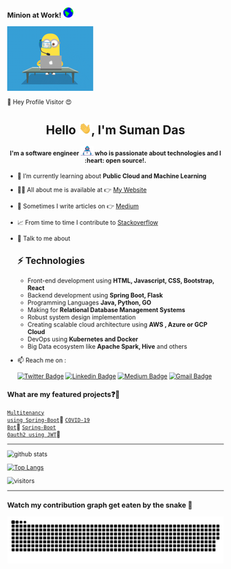 ### Minion at Work!&nbsp;<img src="https://github.com/sumanentc/sumanentc/blob/master/assets/Earth.gif" width="24px">

<img src="https://github.com/sumanentc/sumanentc/blob/master/assets/minion.gif" width="200px">

:rainbow: Hey Profile Visitor 😍

<h1 align="center">Hello <img src="https://github.com/sumanentc/sumanentc/blob/master/assets/Hi.gif" width="29px">, I'm Suman Das</h1>
<h4 align="center">I'm a software engineer <img src="https://github.com/sumanentc/sumanentc/blob/master/assets/Developer.gif" width="30px">‍ who is passionate about technologies and I :heart: open source!.</h4>

- 📖 I’m currently learning about **Public Cloud and Machine Learning**
- 👨‍💻 All about me is available at 👉 [My Website](https://sumanentc.github.io/)
- 📝 Sometimes I write articles on 👉 [Medium](https://dassum.medium.com/)
- 📈 From time to time I contribute to [Stackoverflow](https://stackoverflow.com/users/6805190/dassum?tab=profile)
- 💬 Talk to me about
  ## ⚡ Technologies
    - Front-end development using **HTML, Javascript, CSS, Bootstrap, React**
    - Backend development using **Spring Boot, Flask**
    - Programming Languages **Java, Python, GO**
    - Making for **Relational Database Management Systems**
    - Robust system design implementation
    - Creating scalable cloud architecture using **AWS , Azure or GCP Cloud**
    - DevOps using **Kubernetes and Docker**
    - Big Data ecosystem like **Apache Spark, Hive** and others

- 📫 Reach me on :

  [![Twitter Badge](https://img.shields.io/badge/-@techie_das-1ca0f1?style=flat-square&labelColor=1ca0f1&logo=twitter&logoColor=white&link=https://twitter.com/techie_das)](https://twitter.com/techie_das)
  [![Linkedin Badge](https://img.shields.io/badge/-dassum-blue?style=flat-square&logo=Linkedin&logoColor=white&link=https://www.linkedin.com/in/dassum/)](https://www.linkedin.com/in/dassum/)
  [![Medium Badge](https://img.shields.io/badge/-@SumanDas-03a57a?style=flat-square&labelColor=000000&logo=Medium&link=https://dassum.medium.com/)](https://medium.com/@dassum)
  [![Gmail Badge](https://img.shields.io/badge/-sumanentc@gmail.com-c14438?style=flat-square&logo=Gmail&logoColor=white&link=mailto:sumanentc@gmail.com)](mailto:sumanentc@gmail.com)

### What are my featured projects:question::rocket:

<code>[Multitenancy using Spring-Boot](https://github.com/sumanentc/multitenant)</code>:office:
<code>[COVID-19 Bot](https://github.com/sumanentc/COVID-19-bot)</code>:robot:
<code>[Spring-Boot Oauth2 using JWT](https://github.com/sumanentc/springboot-oauth-jwt)</code>:guard:

--------------------------------------------------------------------------------------------------------------------------------------------------------------------

![github stats](https://github-readme-stats.vercel.app/api?username=sumanentc&show_icons=true&include_all_commits=true&count_private=true&theme=algolia&layout=compact)

[![Top Langs](https://github-readme-stats.vercel.app/api/top-langs/?username=sumanentc&layout=compact)](https://github.com/sumanentc/github-readme-stats)

![visitors](https://visitor-badge.glitch.me/badge?page_id=sumanentc)

--------------------------------------------------------------------------------------------------------------------------------------------------------------------

### Watch my contribution graph get eaten by the snake 🐍

<!-- platane/snk works, it just puts it on a new branch -->
![sumanentc snake gif](https://github.com/sumanentc/sumanentc/blob/output/github-contribution-grid-snake.svg)